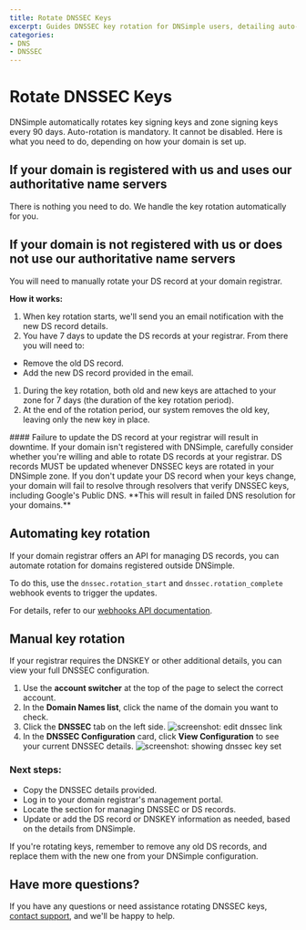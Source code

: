 ```yaml
---
title: Rotate DNSSEC Keys
excerpt: Guides DNSSEC key rotation for DNSimple users, detailing auto-rotation and essential manual steps to maintain domain security.
categories:
- DNS
- DNSSEC
---
```


# Rotate DNSSEC Keys

DNSimple automatically rotates key signing keys and zone signing keys every 90 days. Auto-rotation is mandatory. It cannot be disabled.
Here is what you need to do, depending on how your domain is set up.

## If your domain is registered with us and uses our authoritative name servers
There is nothing you need to do. We handle the key rotation automatically for you.

## If your domain is not registered with us or does not use our authoritative name servers
You will need to manually rotate your DS record at your domain registrar.

**How it works:**

1. When key rotation starts, we'll send you an email notification with the new DS record details.
1. You have 7 days to update the DS records at your registrar. From there you will need to:
  - Remove the old DS record.
  - Add the new DS record provided in the email.
1. During the key rotation, both old and new keys are attached to your zone for 7 days (the duration of the key rotation period).
1. At the end of the rotation period, our system removes the old key, leaving only the new key in place.

<warning>
#### Failure to update the DS record at your registrar will result in downtime.
If your domain isn't registered with DNSimple, carefully consider whether you're willing and able to rotate DS records at your registrar. DS records MUST be updated whenever DNSSEC keys are rotated in your DNSimple zone. If you don't update your DS record when your keys change, your domain will fail to resolve through resolvers that verify DNSSEC keys, including Google's Public DNS. **This will result in failed DNS resolution for your domains.**
</warning>

## Automating key rotation
If your domain registrar offers an API for managing DS records, you can automate rotation for domains registered outside DNSimple.

To do this, use the `dnssec.rotation_start` and `dnssec.rotation_complete` webhook events to trigger the updates.

For details, refer to our [webhooks API documentation](https://developer.dnsimple.com/v2/webhooks/webhooks/).

## Manual key rotation
If your registrar requires the DNSKEY or other additional details, you can view your full DNSSEC configuration.

1. Use the **account switcher** at the top of the page to select the correct account.
1. In the **Domain Names list**, click the name of the domain you want to check.
1. Click the **DNSSEC** tab on the left side.
  ![screenshot: edit dnssec link](/files/dnssec-tab-location.png)
1. In the **DNSSEC Configuration** card, click **View Configuration** to see your current DNSSEC details.
  ![screenshot: showing dnssec key set](/files/dnssec-key-set.png)


### Next steps:
- Copy the DNSSEC details provided.
- Log in to your domain registrar's management portal.
- Locate the section for managing DNSSEC or DS records.
- Update or add the DS record or DNSKEY information as needed, based on the details from DNSimple.

If you're rotating keys, remember to remove any old DS records, and replace them with the new one from your DNSimple configuration.

## Have more questions?
If you have any questions or need assistance rotating DNSSEC keys, [contact support](https://dnsimple.com/contact), and we'll be happy to help.

